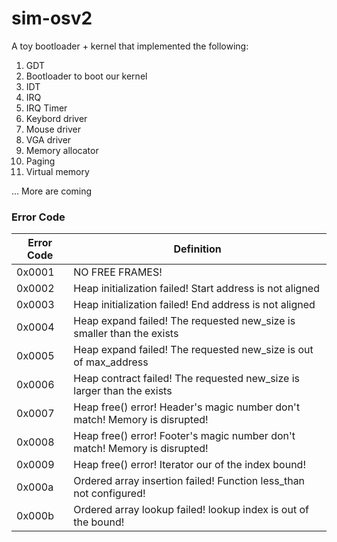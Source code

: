 # sim-osv2

A toy bootloader + kernel that implemented the following:
1. GDT
2. Bootloader to boot our kernel
3. IDT 
4. IRQ
5. IRQ Timer
6. Keybord driver
7. Mouse driver
8. VGA driver
9. Memory allocator
10. Paging
11. Virtual memory

... More are coming

### Error Code

|Error Code | Definition |
|---|---|
|0x0001|NO FREE FRAMES!|
|0x0002|Heap initialization failed! Start address is not aligned|
|0x0003|Heap initialization failed! End address is not aligned|
|0x0004|Heap expand failed! The requested new_size is smaller than the exists|
|0x0005|Heap expand failed! The requested new_size is out of max_address|
|0x0006|Heap contract failed! The requested new_size is larger than the exists|
|0x0007|Heap free() error! Header's magic number don't match! Memory is disrupted!|
|0x0008|Heap free() error! Footer's magic number don't match! Memory is disrupted!|
|0x0009|Heap free() error! Iterator our of the index bound!|
|0x000a|Ordered array insertion failed! Function less_than not configured!|
|0x000b|Ordered array lookup failed! lookup index is out of the bound!|